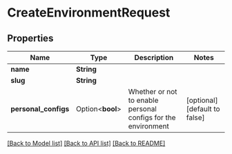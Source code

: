 # CreateEnvironmentRequest

## Properties

Name | Type | Description | Notes
------------ | ------------- | ------------- | -------------
**name** | **String** |  | 
**slug** | **String** |  | 
**personal_configs** | Option<**bool**> | Whether or not to enable personal configs for the environment | [optional][default to false]

[[Back to Model list]](../README.md#documentation-for-models) [[Back to API list]](../README.md#documentation-for-api-endpoints) [[Back to README]](../README.md)


